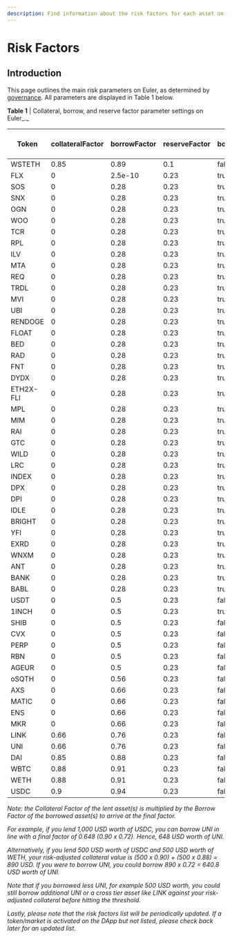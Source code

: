 ```yaml
---
description: Find information about the risk factors for each asset on Euler
---
```


# Risk Factors

## Introduction&#x20;

This page outlines the main risk parameters on Euler, as determined by [governance](../governance/governance/). All parameters are displayed in Table 1 below.

**Table 1** | Collateral, borrow, and reserve factor parameter settings on Euler_._

| Token     | collateralFactor | borrowFactor | reserveFactor | borrowIsolated | crossBorrow | InterestRateModel | Uniswap V3 fee tier (%) |
| --------- | ---------------- | ------------ | ------------- | -------------- | ----------- | ----------------- | ----------------------- |
| WSTETH    | 0.85             | 0.89         | 0.1           | false          | true        | Mega              | 0.05                    |
| FLX       | 0                | 2.5e-10      | 0.23          | true           | false       | Default           | 0.3                     |
| SOS       | 0                | 0.28         | 0.23          | true           | false       | Default           | 1                       |
| SNX       | 0                | 0.28         | 0.23          | true           | false       | Default           | 0.3                     |
| OGN       | 0                | 0.28         | 0.23          | true           | false       | Default           | 0.3                     |
| WOO       | 0                | 0.28         | 0.23          | true           | false       | Default           | 0.3                     |
| TCR       | 0                | 0.28         | 0.23          | true           | false       | Default           | 0.3                     |
| RPL       | 0                | 0.28         | 0.23          | true           | false       | Default           | 0.3                     |
| ILV       | 0                | 0.28         | 0.23          | true           | false       | Default           | 1                       |
| MTA       | 0                | 0.28         | 0.23          | true           | false       | Default           | 0.3                     |
| REQ       | 0                | 0.28         | 0.23          | true           | false       | Default           | 0.3                     |
| TRDL      | 0                | 0.28         | 0.23          | true           | false       | Default           | 1                       |
| MVI       | 0                | 0.28         | 0.23          | true           | false       | Default           | 0.3                     |
| UBI       | 0                | 0.28         | 0.23          | true           | false       | Default           | 1                       |
| RENDOGE   | 0                | 0.28         | 0.23          | true           | false       | Default           | 0.3                     |
| FLOAT     | 0                | 0.28         | 0.23          | true           | false       | Default           | 0.3                     |
| BED       | 0                | 0.28         | 0.23          | true           | false       | Default           | 0.3                     |
| RAD       | 0                | 0.28         | 0.23          | true           | false       | Default           | 0.3                     |
| FNT       | 0                | 0.28         | 0.23          | true           | false       | Default           | 1                       |
| DYDX      | 0                | 0.28         | 0.23          | true           | false       | Default           | 0.3                     |
| ETH2X-FLI | 0                | 0.28         | 0.23          | true           | false       | Default           | 0.3                     |
| MPL       | 0                | 0.28         | 0.23          | true           | false       | Default           | 0.3                     |
| MIM       | 0                | 0.28         | 0.23          | true           | false       | Default           | 1                       |
| RAI       | 0                | 0.28         | 0.23          | true           | false       | Default           | 0.3                     |
| GTC       | 0                | 0.28         | 0.23          | true           | false       | Default           | 1                       |
| WILD      | 0                | 0.28         | 0.23          | true           | false       | Default           | 0.3                     |
| LRC       | 0                | 0.28         | 0.23          | true           | false       | Default           | 0.3                     |
| INDEX     | 0                | 0.28         | 0.23          | true           | false       | Default           | 1                       |
| DPX       | 0                | 0.28         | 0.23          | true           | false       | Default           | 1                       |
| DPI       | 0                | 0.28         | 0.23          | true           | false       | Default           | 0.3                     |
| IDLE      | 0                | 0.28         | 0.23          | true           | false       | Default           | 0.3                     |
| BRIGHT    | 0                | 0.28         | 0.23          | true           | false       | Default           | 0.3                     |
| YFI       | 0                | 0.28         | 0.23          | true           | false       | Default           | 1                       |
| EXRD      | 0                | 0.28         | 0.23          | true           | false       | Default           | 1                       |
| WNXM      | 0                | 0.28         | 0.23          | true           | false       | Default           | 1                       |
| ANT       | 0                | 0.28         | 0.23          | true           | false       | Default           | 1                       |
| BANK      | 0                | 0.28         | 0.23          | true           | false       | Default           | 0.3                     |
| BABL      | 0                | 0.28         | 0.23          | true           | false       | Default           | 0.3                     |
| USDT      | 0                | 0.5          | 0.23          | false          | true        | Major             | 0.3                     |
| 1INCH     | 0                | 0.5          | 0.23          | true           | false       | Major             | 0.3                     |
| SHIB      | 0                | 0.5          | 0.23          | false          | true        | Major             | 1                       |
| CVX       | 0                | 0.5          | 0.23          | false          | true        | Major             | 1                       |
| PERP      | 0                | 0.5          | 0.23          | false          | true        | Major             | 0.3                     |
| RBN       | 0                | 0.5          | 0.23          | false          | true        | Major             | 1                       |
| AGEUR     | 0                | 0.5          | 0.23          | false          | true        | Stable            | 0.05                    |
| oSQTH     | 0                | 0.56         | 0.23          | false          | true        | Major             | 0.3                     |
| AXS       | 0                | 0.66         | 0.23          | false          | true        | Major             | 0.3                     |
| MATIC     | 0                | 0.66         | 0.23          | false          | true        | Major             | 0.3                     |
| ENS       | 0                | 0.66         | 0.23          | false          | true        | Major             | 0.3                     |
| MKR       | 0                | 0.66         | 0.23          | false          | true        | Major             | 0.3                     |
| LINK      | 0.66             | 0.76         | 0.23          | false          | true        | Major             | 0.3                     |
| UNI       | 0.66             | 0.76         | 0.23          | false          | true        | Major             | 0.3                     |
| DAI       | 0.85             | 0.88         | 0.23          | false          | true        | Stable            | 0.3                     |
| WBTC      | 0.88             | 0.91         | 0.23          | false          | true        | 2000503           | 0.3                     |
| WETH      | 0.88             | 0.91         | 0.23          | false          | true        | Default           | Pegged                  |
| USDC      | 0.9              | 0.94         | 0.23          | false          | true        | Stable            | 0.3                     |

_Note: the Collateral Factor of the lent asset(s) is multiplied by the Borrow Factor of the borrowed asset(s) to arrive at the final factor._

_For example, if you lend 1,000 USD worth of USDC, you can borrow UNI in line with a final factor of 0.648 (0.90 x 0.72). Hence, 648 USD worth of UNI._

_Alternatively, if you lend 500 USD worth of USDC and 500 USD worth of WETH, your risk-adjusted collateral value is (500 x 0.90) + (500 x 0.88) = 890 USD. If you were to borrow UNI, you could borrow 890 x 0.72 = 640.8 USD worth of UNI._

_Note that if you borrowed less UNI, for example 500 USD worth, you could still borrow additional UNI or a cross tier asset like LINK against your risk-adjusted collateral before hitting the threshold._

_Lastly, please note that the risk factors list will be periodically updated. If a token/market is activated on the DApp but not listed, please check back later for an updated list._
